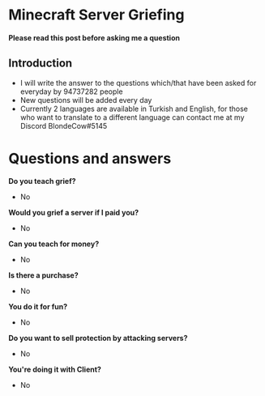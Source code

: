 # Minecraft Server Griefing
#### Please read this post before asking me a question
## Introduction
- I will write the answer to the questions which/that have been asked for everyday by 94737282 people
- New questions will be added every day
- Currently 2 languages are available in Turkish and English, for those who want to translate to a different language can contact me at my Discord BlondeCow#5145

# Questions and answers


**Do you teach grief?**

- No

**Would you grief a server if I paid you?**

- No

**Can you teach for money?**

- No

**Is there a purchase?**

- No

**You do it for fun?**

- No

**Do you want to sell protection by attacking servers?**

- No

**You're doing it with Client?**

- No
